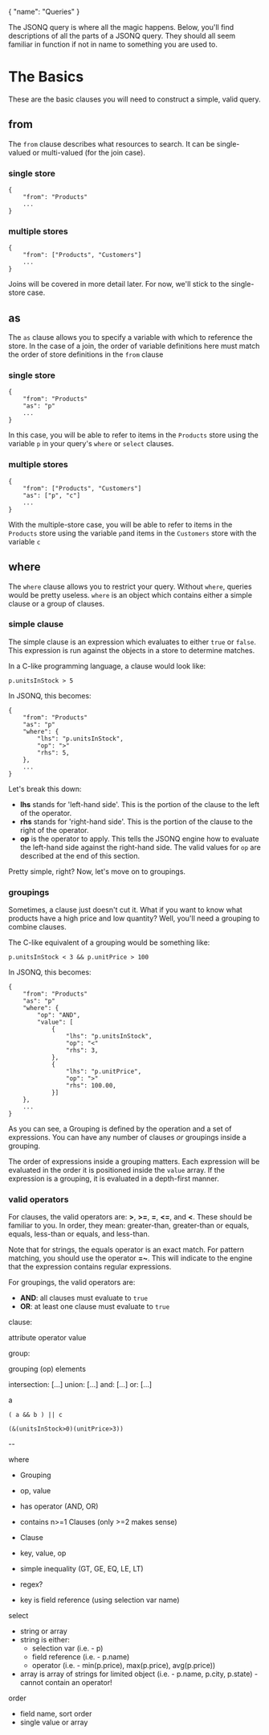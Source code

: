 {
	"name": "Queries"
}

The JSONQ query is where all the magic happens. Below, you'll find descriptions of all the parts of
a JSONQ query. They should all seem familiar in function if not in name to something you are used
to.

# The Basics

These are the basic clauses you will need to construct a simple, valid query.

## from

The `from` clause describes what resources to search. It can be single-valued or multi-valued (for
the join case).

### single store
	{
		"from": "Products"
		...
	}
### multiple stores
	{
		"from": ["Products", "Customers"]
		...
	}

Joins will be covered in more detail later. For now, we'll stick to the single-store case.

## as

The `as` clause allows you to specify a variable with which to reference the store. In the case of a
join, the order of variable definitions here must match the order of store definitions in the
`from` clause

### single store
	{
		"from": "Products"
		"as": "p"
		...
	}

In this case, you will be able to refer to items in the `Products` store using the variable `p` in
your query's `where` or `select` clauses.

### multiple stores
	{
		"from": ["Products", "Customers"]
		"as": ["p", "c"]
		...
	}

With the multiple-store case, you will be able to refer to items in the `Products` store using 
the variable `p`and items in the `Customers` store with the variable `c`

## where

The `where` clause allows you to restrict your query. Without `where`, queries would be pretty
useless. `where` is an object which contains either a simple clause or a group of clauses.

### simple clause

The simple clause is an expression which evaluates to either `true` or `false`. This expression is
run against the objects in a store to determine matches.

In a C-like programming language, a clause would look like:

    p.unitsInStock > 5

In JSONQ, this becomes:

	{
		"from": "Products"
		"as": "p"
		"where": {
			"lhs": "p.unitsInStock",
			"op": ">"
			"rhs": 5,
		},
		...
	}

Let's break this down:

 - **lhs** stands for 'left-hand side'. This is the portion of the clause to the left of the
   operator.
 - **rhs** stands for 'right-hand side'. This is the portion of the clause to the right of the
   operator.
 - **op** is the operator to apply. This tells the JSONQ engine how to evaluate the left-hand side
   against the right-hand side. The valid values for `op` are described at the end of this section.

Pretty simple, right? Now, let's move on to groupings.

### groupings

Sometimes, a clause just doesn't cut it. What if you want to know what products have a high price
and low quantity? Well, you'll need a grouping to combine clauses.

The C-like equivalent of a grouping would be something like:

	p.unitsInStock < 3 && p.unitPrice > 100

In JSONQ, this becomes:

	{
		"from": "Products"
		"as": "p"
		"where": {
			"op": "AND",
			"value": [
				{
					"lhs": "p.unitsInStock",
					"op": "<"
					"rhs": 3,
				},
				{
					"lhs": "p.unitPrice",
					"op": ">"
					"rhs": 100.00,
				}]
		},
		...
	}

As you can see, a Grouping is defined by the operation and a set of expressions. You can have any number
of clauses *or* groupings inside a grouping.

The order of expressions inside a grouping matters. Each expression will be evaluated in the order
it is positioned inside the `value` array. If the expression is a grouping, it is evaluated in a
depth-first manner.

### valid operators

For clauses, the valid operators are: **>**, **>=**, **=**,  **<=**, and **<**. These should
be familiar to you. In order, they mean: greater-than, greater-than or equals, equals, less-than or
equals, and less-than.

Note that for strings, the equals operator is an exact match. For pattern matching, you should use
the operator **=~**. This will indicate to the engine that the expression contains regular
expressions.

For groupings, the valid operators are:

 - **AND**: all clauses must evaluate to `true`
 - **OR**: at least one clause must evaluate to `true`



clause:

attribute 
operator
value

group:

grouping (op)
elements

intersection: [...]
union: [...]
and: [...]
or: [...]

a

	( a && b ) || c
	
	(&(unitsInStock>0)(unitPrice>3))

--

where

 - Grouping
  - op, value
  - has operator (AND, OR)
  - contains n>=1 Clauses (only >=2 makes sense)

 - Clause
  - key, value, op
  - simple inequality (GT, GE, EQ, LE, LT)
  - regex?
  - key is field reference (using selection var name)

select

 - string or array
  - string is either:
      - selection var (i.e. - p) 
      - field reference (i.e. - p.name)
      - operator (i.e. - min(p.price), max(p.price), avg(p.price))
  - array is array of strings for limited object (i.e. - p.name, p.city, p.state) - cannot
		  contain an operator!

order

 - field name, sort order
 - single value or array
